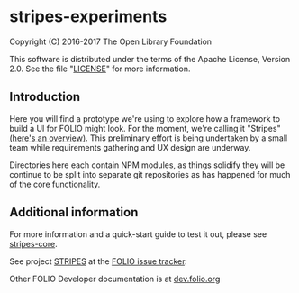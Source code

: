 # stripes-experiments

Copyright (C) 2016-2017 The Open Library Foundation

This software is distributed under the terms of the Apache License,
Version 2.0. See the file "[LICENSE](LICENSE)" for more information.

## Introduction

Here you will find a prototype we're using to explore how a framework to build a UI for FOLIO might look. For the moment, we're calling it "Stripes" [(here's an overview)](https://github.com/folio-org/stripes-core/doc/overview.md). This preliminary effort is being undertaken by a small team while requirements gathering and UX design are underway.

Directories here each contain NPM modules, as things solidify they will be continue to be split into separate git repositories as has happened for much of the core functionality.

## Additional information

For more information and a quick-start guide to test it out, please see [stripes-core](https://github.com/folio-org/stripes-core).

See project [STRIPES](https://issues.folio.org/browse/STRIPES)
at the [FOLIO issue tracker](https://dev.folio.org/guidelines/issue-tracker/).

Other FOLIO Developer documentation is at [dev.folio.org](https://dev.folio.org/)
